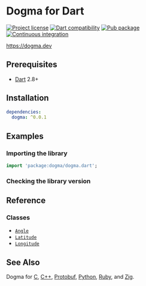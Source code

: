 # Dogma for Dart

[![Project license](https://img.shields.io/badge/license-Public%20Domain-blue.svg)](https://unlicense.org)
[![Dart compatibility](https://img.shields.io/badge/dart-2.8%20%7C%202.9-blue)](https://pub.dev/packages/dogma)
[![Pub package](https://img.shields.io/pub/v/dogma.svg)](https://pub.dev/packages/dogma)
[![Continuous integration](https://github.com/dogmatists/dogma.dart/workflows/Continuous%20integration/badge.svg)](https://github.com/dogmatists/dogma.dart/actions?query=workflow%3A%22Continuous+integration%22)

<https://dogma.dev>

## Prerequisites

- [Dart](https://dart.dev) 2.8+

## Installation

```yaml
dependencies:
  dogma: ^0.0.1
```

## Examples

### Importing the library

```dart
import 'package:dogma/dogma.dart';
```

### Checking the library version

## Reference

### Classes

- [`Angle`](https://dogma.dev/Angle/)
- [`Latitude`](https://dogma.dev/Latitude/)
- [`Longitude`](https://dogma.dev/Longitude/)

## See Also

Dogma for [C][], [C++][], [Protobuf][], [Python][], [Ruby][], and [Zig][].

[C]:        https://github.com/dogmatists/dogma.c
[C++]:      https://github.com/dogmatists/dogma.cpp
[Dart]:     https://github.com/dogmatists/dogma.dart
[Protobuf]: https://github.com/dogmatists/dogma.pb
[Python]:   https://github.com/dogmatists/dogma.py
[Ruby]:     https://github.com/dogmatists/dogma.rb
[Zig]:      https://github.com/dogmatists/dogma.zig

